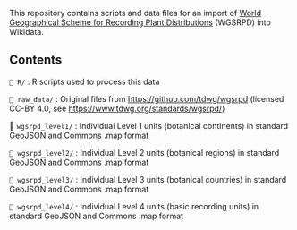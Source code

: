 This repository contains scripts and data files for an import of [World Geographical Scheme for Recording Plant Distributions](https://en.wikipedia.org/wiki/World_Geographical_Scheme_for_Recording_Plant_Distributions) (WGSRPD) into Wikidata.

## Contents

`📁 R/` 
: R scripts used to process this data

`📁 raw_data/` 
: Original files from <https://github.com/tdwg/wgsrpd> (licensed CC-BY 4.0, see <https://www.tdwg.org/standards/wgsrpd/>)

📁 `wgsrpd_level1/` 
: Individual Level 1 units (botanical continents) in standard GeoJSON and Commons .map format

`📁 wgsrpd_level2/` 
: Individual Level 2 units (botanical regions) in standard GeoJSON and Commons .map format

`📁 wgsrpd_level3/` 
: Individual Level 3 units (botanical countries) in standard GeoJSON and Commons .map format

`📁 wgsrpd_level4/` 
: Individual Level 4 units (basic recording units) in standard GeoJSON and Commons .map format
